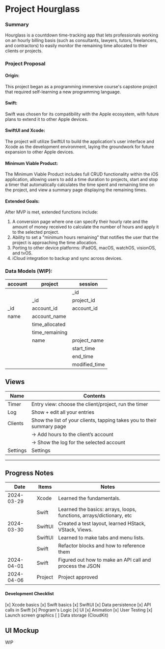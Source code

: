 # Project Hourglass

### Summary

Hourglass is a countdown time-tracking app that lets professionals working on an hourly billing basis (such as consultants, lawyers, tutors, freelancers, and contractors) to easily monitor the remaining time allocated to their clients or projects.

### Project Proposal

#### Origin:

This project began as a programming immersive course's capstone project that required self-learning a new programming language.

#### Swift:

Swift was chosen for its compatibility with the Apple ecosystem, with future plans to extend it to other Apple devices.

#### SwiftUI and Xcode:

The project will utilize SwiftUI to build the application's user interface and Xcode as the development environment, laying the groundwork for future expansion to other Apple devices.

#### Minimum Viable Product:

The Minimum Viable Product includes full CRUD functionality within the iOS application, allowing users to add a time duration to projects, start and stop a timer that automatically calculates the time spent and remaining time on the project, and view a summary page displaying the remaining times.

#### Extended Goals:

After MVP is met, extended functions include:

1. A conversion page where one can specify their hourly rate and the amount of money received to calculate the number of hours and apply it to the selected project.
2. Ability to set a "minimum hours remaining" that notifies the user that the project is approaching the time allocation.
3. Porting to other device platforms: iPadOS, macOS, watchOS, visionOS, and tvOS.
4. iCloud integration to backup and sync across devices.

### Data Models (WIP):

| account | project        | session       |
| ------- | -------------- | ------------- |
|         |                | \_id          |
|         | \_id           | project_id    |
| \_id    | account_id     | account_id    |
| name    | account_name   |               |
|         | time_allocated |               |
|         | time_remaining |               |
|         | name           | project_name  |
|         |                | start_time    |
|         |                | end_time      |
|         |                | modified_time |

## Views

| Name     | Contents                                                               |
| -------- | ---------------------------------------------------------------------- |
| Timer    | Entry view: choose the client/project, run the timer                   |
| Log      | Show + edit all your entries                                           |
| Clients  | Show the list of your clients, tapping takes you to their summary page |
|          | -> Add hours to the client’s account                                   |
|          | -> Show the log for the selected account                               |
| Settings | Settings                                                               |

---

## Progress Notes

| Date       | Items   | Notes                                                                |
| ---------- | ------- | -------------------------------------------------------------------- |
| 2024-03-29 | Xcode   | Learned the fundamentals.                                            |
|            | Swift   | Learned the basics: arrays, loops, functions, arrays/dictionary, etc |
| 2024-03-30 | SwiftUI | Created a test layout, learned HStack, VStack, Views.                |
|            | SwiftUI | Learned to make tabs and menu lists.                                 |
|            | Swift   | Refactor blocks and how to reference them                            |
| 2024-04-01 | Swift   | Figured out how to make an API call and process the JSON             |
| 2024-04-06 | Project | Project approved                                                     |

#### Development Checklist

[x] Xcode basics
[x] Swift basics
[x] SwiftUI
[x] Data persistence
[x] API calls in Swift
[x] Program's Logic
[x] UI
[x] Animation
[x] User Testing
[x] Launch screen graphics
[ ] Data storage (CloudKit)

## UI Mockup

WIP
